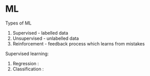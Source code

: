 # ML

Types of ML
1. Supervised - labelled data
2. Unsupervised - unlabelled data
3. Reinforcement - feedback process which learns from mistakes

Supervised learning: 
1. Regression : 
2. Classification : 
   
